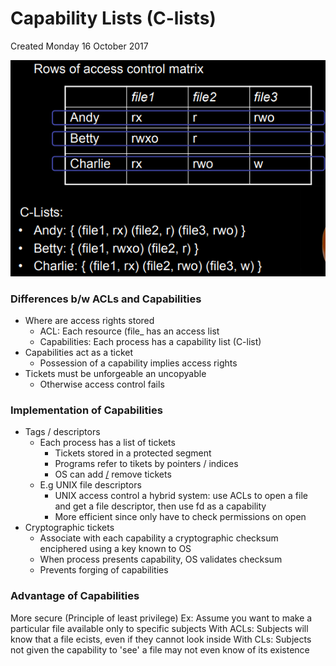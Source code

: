 # Capability Lists (C-lists)
Created Monday 16 October 2017

![](./Capability_Lists_(C-lists)/pasted_image.png)

### Differences b/w ACLs and Capabilities

* Where are access rights stored
	* ACL: Each resource (file_ has an access list
	* Capabilities: Each process has a capability list (C-list)
* Capabilities act as a ticket
	* Possession of a capability implies access rights
* Tickets must be unforgeable an uncopyable
	* Otherwise access control fails


### Implementation of Capabilities

* Tags / descriptors
	* Each process has a list of tickets
		* Tickets stored in a protected segment
		* Programs refer to tikets by pointers / indices
		* OS can add [/](file:///) remove tickets
	* E.g UNIX file descriptors
		* UNIX access control a hybrid system: use ACLs to open a file and get a file descriptor, then use fd as a capability
		* More efficient since only have to check permissions on open
* Cryptographic tickets
	* Associate with each capability a cryptographic checksum enciphered using a key known to OS
	* When process presents capability, OS validates checksum
	* Prevents forging of capabilities


### Advantage of Capabilities
More secure (Principle of least privilege)
Ex:
Assume you want to make a particular file available only to specific subjects
With ACLs: Subjects will know that a file ecists, even if they cannot look inside
With CLs: Subjects not given the capability to 'see' a file may not even know of its existence


